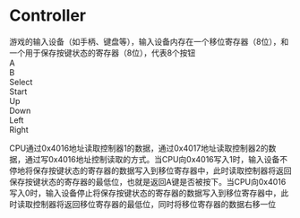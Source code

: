 # Controller
游戏的输入设备（如手柄、键盘等），输入设备内存在一个移位寄存器（8位），和一个用于保存按键状态的寄存器（8位），代表8个按钮  
A  
B  
Select  
Start  
Up  
Down  
Left  
Right  

CPU通过0x4016地址读取控制器1的数据，通过0x4017地址读取控制器2的数据，通过写0x4016地址控制读取的方式。当CPU向0x4016写入1时，输入设备不停地将保存按键状态的寄存器的数据写入到移位寄存器中，此时读取控制器将返回保存按键状态的寄存器的最低位，也就是返回A键是否被按下。当CPU向0x4016写入0时，输入设备停止将保存按键状态的寄存器的数据写入到移位寄存器中，此时读取控制器将返回移位寄存器的最低位，同时将移位寄存器的数据右移一位